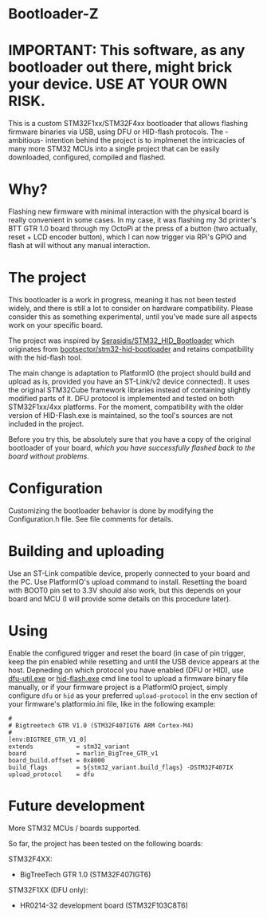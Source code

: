 # Bootloader-Z

# IMPORTANT: This software, as any bootloader out there, might brick your device. USE AT YOUR OWN RISK.

This is a custom STM32F1xx/STM32F4xx bootloader that allows flashing firmware binaries via USB, using DFU or HID-flash protocols. The -ambitious- intention behind the project is to implmenet the intricacies of many more STM32 MCUs into a single project that can be easily downloaded, configured, compiled and flashed.

# Why?

Flashing new firmware with minimal interaction with the physical board is really convenient in some cases. In my case, it was flashing my 3d printer's BTT GTR 1.0 board through my OctoPi at the press of a button (two actually, reset + LCD encoder button), which I can now trigger via RPi's GPIO and flash at will without any manual interaction.

# The project

This bootloader is a work in progress, meaning it has not been tested widely, and there is still a lot to consider on hardware compatibility. Please consider this as something experimental, until you've made sure all aspects work on your specific board.

The project was inspired by [Serasidis/STM32_HID_Bootloader](https://github.com/Serasidis/STM32_HID_Bootloader) which originates from [bootsector/stm32-hid-bootloader](https://github.com/bootsector/stm32-hid-bootloader) and retains compatibility with the hid-flash tool.

The main change is adaptation to PlatformIO (the project should build and upload as is, provided you have an ST-Link/v2 device connected). It uses the original STM32Cube framework libraries instead of containing slightly modified parts of it. DFU protocol is implemented and tested on both STM32F1xx/4xx platforms. For the moment, compatibility with the older version of HID-Flash.exe is maintained, so the tool's sources are not included in the project.

Before you try this, be absolutely sure that you have a copy of the original bootloader of your board, *which you have successfully flashed back to the board without problems*.

# Configuration

Customizing the bootloader behavior is done by modifying the Configuration.h file. See file comments for details.

# Building and uploading

Use an ST-Link compatible device, properly connected to your board and the PC. Use PlatformIO's upload command to install. Resetting the board with BOOT0 pin set to 3.3V should also work, but this depends on your board and MCU (I will provide some details on this procedure later).

# Using

Enable the configured trigger and reset the board (in case of pin trigger, keep the pin enabled while resetting and until the USB device appears at the host. Depneding on which protocol you have enabled (DFU or HID), use [dfu-util.exe](https://github.com/Stefan-Schmidt/dfu-util) or [hid-flash.exe](https://github.com/Serasidis/STM32_HID_Bootloader/releases) cmd line tool to upload a firmware binary file manually, or if your firmware project is a PlatformIO project, simply configure `dfu` or `hid` as your preferred `upload-protocol` in the env section of your firmware's platformio.ini file, like in the following example:

```
#
# Bigtreetech GTR V1.0 (STM32F407IGT6 ARM Cortex-M4)
#
[env:BIGTREE_GTR_V1_0]
extends            = stm32_variant
board              = marlin_BigTree_GTR_v1
board_build.offset = 0x8000
build_flags        = ${stm32_variant.build_flags} -DSTM32F407IX
upload_protocol    = dfu
```

# Future development

More STM32 MCUs / boards supported.

So far, the project has been tested on the following boards:

STM32F4XX:

- BigTreeTech GTR 1.0 (STM32F407IGT6)

STM32F1XX (DFU only):

- HR0214-32 development board (STM32F103C8T6)
